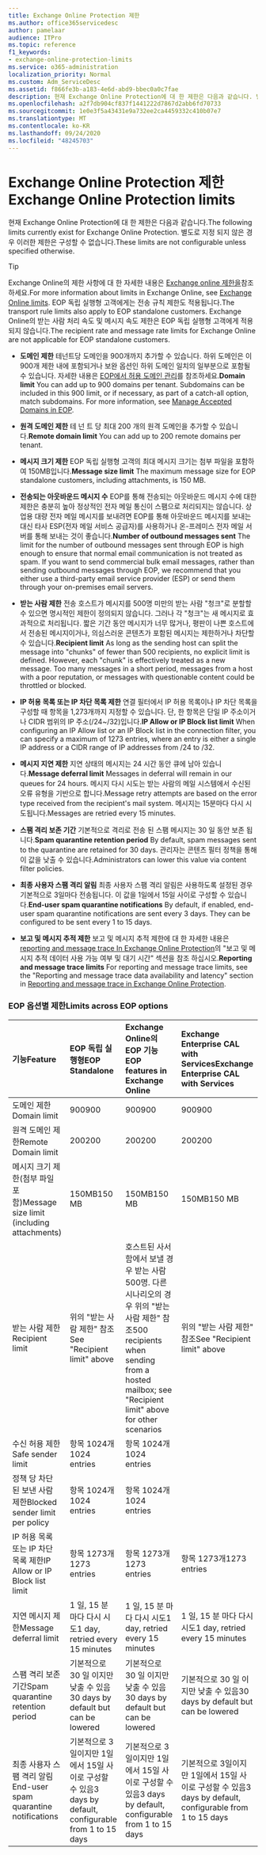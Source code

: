 ```yaml
---
title: Exchange Online Protection 제한
ms.author: office365servicedesc
author: pamelaar
audience: ITPro
ms.topic: reference
f1_keywords:
- exchange-online-protection-limits
ms.service: o365-administration
localization_priority: Normal
ms.custom: Adm_ServiceDesc
ms.assetid: f866fe3b-a183-4e6d-abd9-bbec0a0c7fae
description: 현재 Exchange Online Protection에 대 한 제한은 다음과 같습니다. 별도로 지정 되지 않은 경우 이러한 제한은 구성할 수 없습니다.
ms.openlocfilehash: a2f7db904cf837f1441222d7867d2abb6fd70733
ms.sourcegitcommit: 1e0e3f5a43431e9a732ee2ca4459332c410b07e7
ms.translationtype: MT
ms.contentlocale: ko-KR
ms.lasthandoff: 09/24/2020
ms.locfileid: "48245703"
---
```

# <a name="exchange-online-protection-limits"></a><span data-ttu-id="3fd13-104">Exchange Online Protection 제한</span><span class="sxs-lookup"><span data-stu-id="3fd13-104">Exchange Online Protection limits</span></span>

<span data-ttu-id="3fd13-105">현재 Exchange Online Protection에 대 한 제한은 다음과 같습니다.</span><span class="sxs-lookup"><span data-stu-id="3fd13-105">The following limits currently exist for Exchange Online Protection.</span></span> <span data-ttu-id="3fd13-106">별도로 지정 되지 않은 경우 이러한 제한은 구성할 수 없습니다.</span><span class="sxs-lookup"><span data-stu-id="3fd13-106">These limits are not configurable unless specified otherwise.</span></span> 
  
> [!TIP]
> <span data-ttu-id="3fd13-107">Exchange Online의 제한 사항에 대 한 자세한 내용은 [Exchange online 제한을](../exchange-online-service-description/exchange-online-limits.md)참조 하세요.</span><span class="sxs-lookup"><span data-stu-id="3fd13-107">For more information about limits in Exchange Online, see [Exchange Online limits](../exchange-online-service-description/exchange-online-limits.md).</span></span> <span data-ttu-id="3fd13-108">EOP 독립 실행형 고객에게는 전송 규칙 제한도 적용됩니다.</span><span class="sxs-lookup"><span data-stu-id="3fd13-108">The transport rule limits also apply to EOP standalone customers.</span></span> <span data-ttu-id="3fd13-109">Exchange Online의 받는 사람 처리 속도 및 메시지 속도 제한은 EOP 독립 실행형 고객에게 적용되지 않습니다.</span><span class="sxs-lookup"><span data-stu-id="3fd13-109">The recipient rate and message rate limits for Exchange Online are not applicable for EOP standalone customers.</span></span> 
  
- <span data-ttu-id="3fd13-p104">**도메인 제한** 테넌트당 도메인을 900개까지 추가할 수 있습니다. 하위 도메인은 이 900개 제한 내에 포함되거나 보완 옵션인 하위 도메인 일치의 일부분으로 포함될 수 있습니다. 자세한 내용은 [EOP에서 허용 도메인 관리](https://go.microsoft.com/fwlink/p/?LinkId=282239)를 참조하세요.</span><span class="sxs-lookup"><span data-stu-id="3fd13-p104">**Domain limit** You can add up to 900 domains per tenant. Subdomains can be included in this 900 limit, or if necessary, as part of a catch-all option, match subdomains. For more information, see [Manage Accepted Domains in EOP](https://go.microsoft.com/fwlink/p/?LinkId=282239).</span></span>

- <span data-ttu-id="3fd13-113">**원격 도메인 제한** 테 넌 트 당 최대 200 개의 원격 도메인을 추가할 수 있습니다.</span><span class="sxs-lookup"><span data-stu-id="3fd13-113">**Remote domain limit** You can add up to 200 remote domains per tenant.</span></span>
    
- <span data-ttu-id="3fd13-114">**메시지 크기 제한** EOP 독립 실행형 고객의 최대 메시지 크기는 첨부 파일을 포함하여 150MB입니다.</span><span class="sxs-lookup"><span data-stu-id="3fd13-114">**Message size limit** The maximum message size for EOP standalone customers, including attachments, is 150 MB.</span></span> 
    
- <span data-ttu-id="3fd13-p105">**전송되는 아웃바운드 메시지 수** EOP를 통해 전송되는 아웃바운드 메시지 수에 대한 제한은 충분히 높아 정상적인 전자 메일 통신이 스팸으로 처리되지는 않습니다. 상업용 대량 전자 메일 메시지를 보내려면 EOP를 통해 아웃바운드 메시지를 보내는 대신 타사 ESP(전자 메일 서비스 공급자)를 사용하거나 온-프레미스 전자 메일 서버를 통해 보내는 것이 좋습니다.</span><span class="sxs-lookup"><span data-stu-id="3fd13-p105">**Number of outbound messages sent** The limit for the number of outbound messages sent through EOP is high enough to ensure that normal email communication is not treated as spam. If you want to send commercial bulk email messages, rather than sending outbound messages through EOP, we recommend that you either use a third-party email service provider (ESP) or send them through your on-premises email servers.</span></span> 
    
- <span data-ttu-id="3fd13-p106">**받는 사람 제한** 전송 호스트가 메시지를 500명 미만의 받는 사람 "청크"로 분할할 수 있으면 명시적인 제한이 정의되지 않습니다. 그러나 각 "청크"는 새 메시지로 효과적으로 처리됩니다. 짧은 기간 동안 메시지가 너무 많거나, 평판이 나쁜 호스트에서 전송된 메시지이거나, 의심스러운 콘텐츠가 포함된 메시지는 제한하거나 차단할 수 있습니다.</span><span class="sxs-lookup"><span data-stu-id="3fd13-p106">**Recipient limit** As long as the sending host can split the message into "chunks" of fewer than 500 recipients, no explicit limit is defined. However, each "chunk" is effectively treated as a new message. Too many messages in a short period, messages from a host with a poor reputation, or messages with questionable content could be throttled or blocked.</span></span> 
    
- <span data-ttu-id="3fd13-120">**IP 허용 목록 또는 IP 차단 목록 제한** 연결 필터에서 IP 허용 목록이나 IP 차단 목록을 구성할 때 항목을 1,273개까지 지정할 수 있습니다. 단, 한 항목은 단일 IP 주소이거나 CIDR 범위의 IP 주소(/24~/32)입니다.</span><span class="sxs-lookup"><span data-stu-id="3fd13-120">**IP Allow or IP Block list limit** When configuring an IP Allow list or an IP Block list in the connection filter, you can specify a maximum of 1273 entries, where an entry is either a single IP address or a CIDR range of IP addresses from /24 to /32.</span></span> 
    
- <span data-ttu-id="3fd13-121">**메시지 지연 제한** 지연 상태의 메시지는 24 시간 동안 큐에 남아 있습니다.</span><span class="sxs-lookup"><span data-stu-id="3fd13-121">**Message deferral limit** Messages in deferral will remain in our queues for 24 hours.</span></span> <span data-ttu-id="3fd13-122">메시지 다시 시도는 받는 사람의 메일 시스템에서 수신된 오류 유형을 기반으로 합니다.</span><span class="sxs-lookup"><span data-stu-id="3fd13-122">Message retry attempts are based on the error type received from the recipient's mail system.</span></span> <span data-ttu-id="3fd13-123">메시지는 15분마다 다시 시도됩니다.</span><span class="sxs-lookup"><span data-stu-id="3fd13-123">Messages are retried every 15 minutes.</span></span> 
    
- <span data-ttu-id="3fd13-124">**스팸 격리 보존 기간** 기본적으로 격리로 전송 된 스팸 메시지는 30 일 동안 보존 됩니다.</span><span class="sxs-lookup"><span data-stu-id="3fd13-124">**Spam quarantine retention period** By default, spam messages sent to the quarantine are retained for 30 days.</span></span> <span data-ttu-id="3fd13-125">관리자는 콘텐츠 필터 정책을 통해 이 값을 낮출 수 있습니다.</span><span class="sxs-lookup"><span data-stu-id="3fd13-125">Administrators can lower this value via content filter policies.</span></span> 
    
- <span data-ttu-id="3fd13-p109">**최종 사용자 스팸 격리 알림** 최종 사용자 스팸 격리 알림은 사용하도록 설정된 경우 기본적으로 3일마다 전송됩니다. 이 값을 1일에서 15일 사이로 구성할 수 있습니다.</span><span class="sxs-lookup"><span data-stu-id="3fd13-p109">**End-user spam quarantine notifications** By default, if enabled, end-user spam quarantine notifications are sent every 3 days. They can be configured to be sent every 1 to 15 days.</span></span> 
    
- <span data-ttu-id="3fd13-128">**보고 및 메시지 추적 제한** 보고 및 메시지 추적 제한에 대 한 자세한 내용은 [reporting and message trace In Exchange Online Protection](https://go.microsoft.com/fwlink/?LinkId=394248)의 "보고 및 메시지 추적 데이터 사용 가능 여부 및 대기 시간" 섹션을 참조 하십시오.</span><span class="sxs-lookup"><span data-stu-id="3fd13-128">**Reporting and message trace limits** For reporting and message trace limits, see the "Reporting and message trace data availability and latency" section in [Reporting and message trace in Exchange Online Protection](https://go.microsoft.com/fwlink/?LinkId=394248).</span></span>
    
### <a name="limits-across-eop-options"></a><span data-ttu-id="3fd13-129">EOP 옵션별 제한</span><span class="sxs-lookup"><span data-stu-id="3fd13-129">Limits across EOP options</span></span>

| <span data-ttu-id="3fd13-130">기능</span><span class="sxs-lookup"><span data-stu-id="3fd13-130">Feature</span></span> | <span data-ttu-id="3fd13-131">EOP 독립 실행형</span><span class="sxs-lookup"><span data-stu-id="3fd13-131">EOP Standalone</span></span> | <span data-ttu-id="3fd13-132">Exchange Online의 EOP 기능</span><span class="sxs-lookup"><span data-stu-id="3fd13-132">EOP features in Exchange Online</span></span> | <span data-ttu-id="3fd13-133">Exchange Enterprise CAL with Services</span><span class="sxs-lookup"><span data-stu-id="3fd13-133">Exchange Enterprise CAL with Services</span></span> |
|:-----|:-----|:-----|:-----|
|<span data-ttu-id="3fd13-134">도메인 제한</span><span class="sxs-lookup"><span data-stu-id="3fd13-134">Domain limit</span></span>  <br/> |<span data-ttu-id="3fd13-135">900</span><span class="sxs-lookup"><span data-stu-id="3fd13-135">900</span></span>  <br/> |<span data-ttu-id="3fd13-136">900</span><span class="sxs-lookup"><span data-stu-id="3fd13-136">900</span></span>  <br/> |<span data-ttu-id="3fd13-137">900</span><span class="sxs-lookup"><span data-stu-id="3fd13-137">900</span></span>  <br/> |
|<span data-ttu-id="3fd13-138">원격 도메인 제한</span><span class="sxs-lookup"><span data-stu-id="3fd13-138">Remote Domain limit</span></span>  <br/> |<span data-ttu-id="3fd13-139">200</span><span class="sxs-lookup"><span data-stu-id="3fd13-139">200</span></span>  <br/> |<span data-ttu-id="3fd13-140">200</span><span class="sxs-lookup"><span data-stu-id="3fd13-140">200</span></span>  <br/> |<span data-ttu-id="3fd13-141">200</span><span class="sxs-lookup"><span data-stu-id="3fd13-141">200</span></span>  <br/> |
|<span data-ttu-id="3fd13-142">메시지 크기 제한(첨부 파일 포함)</span><span class="sxs-lookup"><span data-stu-id="3fd13-142">Message size limit (including attachments)</span></span>  <br/> |<span data-ttu-id="3fd13-143">150MB</span><span class="sxs-lookup"><span data-stu-id="3fd13-143">150 MB</span></span>  <br/> |<span data-ttu-id="3fd13-144">150MB</span><span class="sxs-lookup"><span data-stu-id="3fd13-144">150 MB</span></span>  <br/> |<span data-ttu-id="3fd13-145">150MB</span><span class="sxs-lookup"><span data-stu-id="3fd13-145">150 MB</span></span>  <br/> |
|<span data-ttu-id="3fd13-146">받는 사람 제한</span><span class="sxs-lookup"><span data-stu-id="3fd13-146">Recipient limit</span></span>  <br/> |<span data-ttu-id="3fd13-147">위의 "받는 사람 제한" 참조</span><span class="sxs-lookup"><span data-stu-id="3fd13-147">See "Recipient limit" above</span></span>  <br/> |<span data-ttu-id="3fd13-148">호스트된 사서함에서 보낼 경우 받는 사람 500명. 다른 시나리오의 경우 위의 "받는 사람 제한" 참조</span><span class="sxs-lookup"><span data-stu-id="3fd13-148">500 recipients when sending from a hosted mailbox; see "Recipient limit" above for other scenarios</span></span>  <br/> |<span data-ttu-id="3fd13-149">위의 "받는 사람 제한" 참조</span><span class="sxs-lookup"><span data-stu-id="3fd13-149">See "Recipient limit" above</span></span>  <br/> |
|<span data-ttu-id="3fd13-150">수신 허용 제한</span><span class="sxs-lookup"><span data-stu-id="3fd13-150">Safe sender limit</span></span>  <br/> |<span data-ttu-id="3fd13-151">항목 1024개</span><span class="sxs-lookup"><span data-stu-id="3fd13-151">1024 entries</span></span>  <br/> |<span data-ttu-id="3fd13-152">항목 1024개</span><span class="sxs-lookup"><span data-stu-id="3fd13-152">1024 entries</span></span>  <br/> ||
|<span data-ttu-id="3fd13-153">정책 당 차단 된 보낸 사람 제한</span><span class="sxs-lookup"><span data-stu-id="3fd13-153">Blocked sender limit per policy</span></span>  <br/> |<span data-ttu-id="3fd13-154">항목 1024개</span><span class="sxs-lookup"><span data-stu-id="3fd13-154">1024 entries</span></span>  <br/> |<span data-ttu-id="3fd13-155">항목 1024개</span><span class="sxs-lookup"><span data-stu-id="3fd13-155">1024 entries</span></span>  <br/> ||
|<span data-ttu-id="3fd13-156">IP 허용 목록 또는 IP 차단 목록 제한</span><span class="sxs-lookup"><span data-stu-id="3fd13-156">IP Allow or IP Block list limit</span></span>  <br/> |<span data-ttu-id="3fd13-157">항목 1273개</span><span class="sxs-lookup"><span data-stu-id="3fd13-157">1273 entries</span></span>  <br/> |<span data-ttu-id="3fd13-158">항목 1273개</span><span class="sxs-lookup"><span data-stu-id="3fd13-158">1273 entries</span></span>  <br/> |<span data-ttu-id="3fd13-159">항목 1273개</span><span class="sxs-lookup"><span data-stu-id="3fd13-159">1273 entries</span></span>  <br/> |
|<span data-ttu-id="3fd13-160">지연 메시지 제한</span><span class="sxs-lookup"><span data-stu-id="3fd13-160">Message deferral limit</span></span>  <br/> |<span data-ttu-id="3fd13-161">1 일, 15 분 마다 다시 시도</span><span class="sxs-lookup"><span data-stu-id="3fd13-161">1 day, retried every 15 minutes</span></span>  <br/> |<span data-ttu-id="3fd13-162">1 일, 15 분 마다 다시 시도</span><span class="sxs-lookup"><span data-stu-id="3fd13-162">1 day, retried every 15 minutes</span></span>  <br/> |<span data-ttu-id="3fd13-163">1 일, 15 분 마다 다시 시도</span><span class="sxs-lookup"><span data-stu-id="3fd13-163">1 day, retried every 15 minutes</span></span>  <br/> |
|<span data-ttu-id="3fd13-164">스팸 격리 보존 기간</span><span class="sxs-lookup"><span data-stu-id="3fd13-164">Spam quarantine retention period</span></span>  <br/> |<span data-ttu-id="3fd13-165">기본적으로 30 일 이지만 낮출 수 있음</span><span class="sxs-lookup"><span data-stu-id="3fd13-165">30 days by default but can be lowered</span></span>  <br/> |<span data-ttu-id="3fd13-166">기본적으로 30 일 이지만 낮출 수 있음</span><span class="sxs-lookup"><span data-stu-id="3fd13-166">30 days by default but can be lowered</span></span>  <br/> |<span data-ttu-id="3fd13-167">기본적으로 30 일 이지만 낮출 수 있음</span><span class="sxs-lookup"><span data-stu-id="3fd13-167">30 days by default but can be lowered</span></span>  <br/> |
|<span data-ttu-id="3fd13-168">최종 사용자 스팸 격리 알림</span><span class="sxs-lookup"><span data-stu-id="3fd13-168">End-user spam quarantine notifications</span></span>  <br/> |<span data-ttu-id="3fd13-169">기본적으로 3일이지만 1일에서 15일 사이로 구성할 수 있음</span><span class="sxs-lookup"><span data-stu-id="3fd13-169">3 days by default, configurable from 1 to 15 days</span></span>  <br/> |<span data-ttu-id="3fd13-170">기본적으로 3일이지만 1일에서 15일 사이로 구성할 수 있음</span><span class="sxs-lookup"><span data-stu-id="3fd13-170">3 days by default, configurable from 1 to 15 days</span></span>  <br/> |<span data-ttu-id="3fd13-171">기본적으로 3일이지만 1일에서 15일 사이로 구성할 수 있음</span><span class="sxs-lookup"><span data-stu-id="3fd13-171">3 days by default, configurable from 1 to 15 days</span></span>  <br/> |
   

